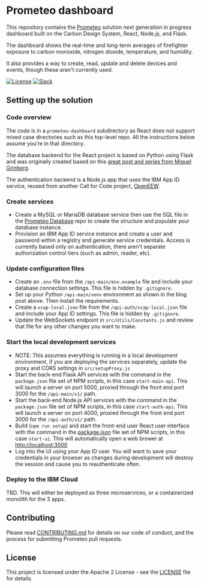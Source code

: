# Prometeo dashboard

This repository contains the [Prometeo](https://github.com/Code-and-Response/Prometeo) solution next generation in progress dashboard built on the Carbon Design System, React, Node.js, and Flask. 

The dashboard shows the real-time and long-term averages of firefighter exposure to carbon monoxide, nitrogen dioxide, temperature, and humidity. 

It also provides a way to create, read, update and delete devices and events, though these aren't currently used.

[![License](https://img.shields.io/badge/License-Apache2-blue.svg)](https://www.apache.org/licenses/LICENSE-2.0) [![Slack](https://img.shields.io/badge/Join-Slack-blue)](https://callforcode.org/slack)

## Setting up the solution

### Code overview

The code is in a `prometeo-dashboard` subdirectory as React does not support mixed case directories such as this top-level repo. All the instructions below assume you're in that directory.

The database backend for the React project is based on Python using Flask and was originally created based on this [great post and series from Miguel Grinberg](https://blog.miguelgrinberg.com/post/how-to-create-a-react--flask-project). 

The authentication backend is a Node.js app that uses the IBM App ID service, reused from another Call for Code project, [OpenEEW](https://github.com/openeew/openeew-dashboard).

### Create services

* Create a MySQL or MariaDB database service then use the SQL file in the [Prometeo Database](https://github.com/Call-for-Code/Prometeo-Database) repo to create the structure and populate your database instance. 
* Provision an IBM App ID service instance and create a user and password within a registry and generate service credentials. Access is currently based only on authentication, there aren't separate authorization control tiers (such as admin, reader, etc).

### Update configuration files

* Create an `.env` file from the `/api-main/env.example` file and include your database connection settings. This file is hidden by `.gitignore`.
* Set up your Python `/api-main/venv` environment as shown in the blog post above. Then install the requirements.
* Create a `vcap-local.json` file from the `/api-auth/vcap-local.json` file and include your App ID settings. This file is hidden by `.gitignore`.
* Update the WebSockets endpoint in `src/Utils/Constants.js` and review that file for any other changes you want to make.

### Start the local development services

* NOTE: This assumes everything is running in a local development environment, if you are deploying the services separately, update the proxy and CORS settings in `src/setupProxy.js`
* Start the back-end Flask API services with the command in the `package.json` file set of NPM scripts, in this case `start-main-api`. This will launch a server on port 5000, proxied through the front end port 3000 for the `/api-main/v1/` path.
* Start the back-end Node.js API services with the command in the `package.json` file set of NPM scripts, in this case `start-auth-api`. This will launch a server on port 4000, proxied through the front end port 3000 for the `/api-auth/v1/` path.
* Build (`npm run setup`) and start the front-end user React user interface with the command in the [package.json](https://github.com/Call-for-Code/Prometeo-Dashboard/blob/master/prometeo-dashboard/package.json#L35) file set of NPM scripts, in this case `start-ui`. This will automatically open a web brower at [http://localhost:3000](http://localhost:3000)
* Log into the UI using your App ID user. You will want to save your credentials in your browser as changes during development will destroy the session and cause you to reauthenticate often.

### Deploy to the IBM Cloud

TBD. This will either be deployed as three microservices, or a containerized monolith for the 3 apps.

## Contributing

Please read [CONTRIBUTING.md](CONTRIBUTING.md) for details on our code of conduct, and the process for submitting Prometeo pull requests.

## License

This project is licensed under the Apache 2 License - see the [LICENSE](LICENSE) file for details.
